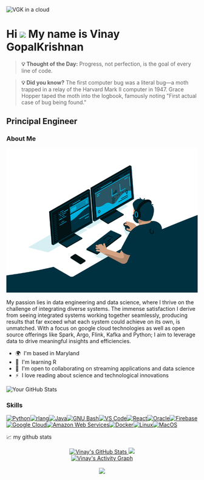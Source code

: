 <img width="1024" height="1024" alt="VGK in a cloud" src="https://github.com/user-attachments/assets/805dac02-c72e-434b-bbae-51af94c76a79" />


Hi ![](https://user-images.githubusercontent.com/18350557/176309783-0785949b-9127-417c-8b55-ab5a4333674e.gif) My name is Vinay GopalKrishnan
=============================================================================================================================================

<!-- GEMINI_QUOTE_START -->
> **💡 Thought of the Day:** Progress, not perfection, is the goal of every line of code.

<!-- GEMINI_QUOTE_END -->

<!-- GEMINI_FACT_START -->
> **💡 Did you know?** The first computer bug was a literal bug—a moth trapped in a relay of the Harvard Mark II computer in 1947.  Grace Hopper taped the moth into the logbook, famously noting "First actual case of bug being found."

<!-- GEMINI_FACT_END -->


Principal Engineer
------------------
### About Me

![Coding GIF](https://github.com/vinaygopalkrishnan/vinaygopalkrishnan/blob/main/code.gif)

My passion lies in data engineering and data science, where I thrive on the challenge of integrating diverse systems. The immense satisfaction I derive from seeing integrated systems working together seamlessly, producing results that far exceed what each system could achieve on its own, is unmatched. With a focus on google cloud technologies as well as open source offerings like Spark, Argo, Flink, Kafka and Python; I aim to leverage data to drive meaningful insights and efficiencies.

*   🌍  I'm based in Maryland
*   🧠  I'm learning R
*   🤝  I'm open to collaborating on streaming applications and data science
*   ⚡  I love reading about science and technological innovations

![Your GitHub Stats](https://github-readme-stats.vercel.app/api?username=vinaygopalkrishnan&show_icons=true&theme=radical)

### Skills
<p align="left">
<a href="https://www.python.org/" target="_blank" rel="noreferrer"><img src="https://raw.githubusercontent.com/danielcranney/readme-generator/main/public/icons/skills/python-colored.svg" width="36" height="36" alt="Python" /></a><a href="https://www.r-project.org/" target="_blank" rel="noreferrer"><img src="https://raw.githubusercontent.com/danielcranney/readme-generator/main/public/icons/skills/rlang-colored.svg" width="36" height="36" alt="rlang" /></a><a href="https://www.oracle.com/java/" target="_blank" rel="noreferrer"><img src="https://raw.githubusercontent.com/danielcranney/readme-generator/main/public/icons/skills/java-colored.svg" width="36" height="36" alt="Java" /></a><a href="https://www.gnu.org/software/bash/" target="_blank" rel="noreferrer"><img src="https://raw.githubusercontent.com/danielcranney/readme-generator/main/public/icons/skills/gnubash.svg" width="36" height="36" alt="GNU Bash" /></a><a href="https://code.visualstudio.com/" target="_blank" rel="noreferrer"><img src="https://raw.githubusercontent.com/danielcranney/readme-generator/main/public/icons/skills/visualstudiocode.svg" width="36" height="36" alt="VS Code" /></a><a href="https://reactjs.org/" target="_blank" rel="noreferrer"><img src="https://raw.githubusercontent.com/danielcranney/readme-generator/main/public/icons/skills/react-colored.svg" width="36" height="36" alt="React" /></a><a href="https://www.oracle.com/uk/index.html" target="_blank" rel="noreferrer"><img src="https://raw.githubusercontent.com/danielcranney/readme-generator/main/public/icons/skills/oracle-colored.svg" width="36" height="36" alt="Oracle" /></a><a href="https://firebase.google.com/" target="_blank" rel="noreferrer"><img src="https://raw.githubusercontent.com/danielcranney/readme-generator/main/public/icons/skills/firebase-colored.svg" width="36" height="36" alt="Firebase" /></a><a href="https://cloud.google.com/" target="_blank" rel="noreferrer"><img src="https://raw.githubusercontent.com/danielcranney/readme-generator/main/public/icons/skills/googlecloud-colored.svg" width="36" height="36" alt="Google Cloud" /></a><a href="https://aws.amazon.com" target="_blank" rel="noreferrer"><img src="https://raw.githubusercontent.com/danielcranney/readme-generator/main/public/icons/skills/aws-colored.svg" width="36" height="36" alt="Amazon Web Services" /></a><a href="https://www.docker.com/" target="_blank" rel="noreferrer"><img src="https://raw.githubusercontent.com/danielcranney/readme-generator/main/public/icons/skills/docker-colored.svg" width="36" height="36" alt="Docker" /></a><a href="https://www.linux.org" target="_blank" rel="noreferrer"><img src="https://raw.githubusercontent.com/danielcranney/readme-generator/main/public/icons/skills/linux-colored.svg" width="36" height="36" alt="Linux" /></a><a href="https://apple.com" target="_blank" rel="noreferrer"><img src="https://raw.githubusercontent.com/danielcranney/readme-generator/main/public/icons/skills/macos-colored.svg" width="36" height="36" alt="MacOS" /></a>
</p>

📈 my github stats

<div class="flex-container"><!-- .element: style="display: flex; flex-direction: row;" -->
<div align=center>
<a href="https://github.com/vinaygopalkrishnan"><img src="https://github-readme-stats.vercel.app/api?username=vinaygopalkrishnan&show_icons=true&count_private=true&bg_color=20232A&theme=react&card_width=400&rank_icon=github" alt="Vinay's GitHub Stats" />
</a> <a href="https://github.com/vinaygopalkrishnan"><img src="https://github-readme-streak-stats.herokuapp.com?user=vinaygopalkrishnan&theme=react&bg_color=20232A&card_width=400" /></a>
</div>
</div>

<div align=center>
<a href="https://github.com/vinaygopalkrishnan"><img alt="Vinay's Activity Graph" src="https://github-readme-activity-graph.vercel.app/graph/?username=vinaygopalkrishnan&bg_color=20232A&color=62DAFB&line=62DAFB&point=FFFFFF&height=250&radius=5"/></a>
</div>

<br>
<div align=center>
<a href="https://stats.hyochan.dev/en/stats/vinaygopalkrishnan"><img src="https://stats.hyochan.dev/api/github-stats?login=vinaygopalkrishnan" width="600" /></a>
</div>
<br>

